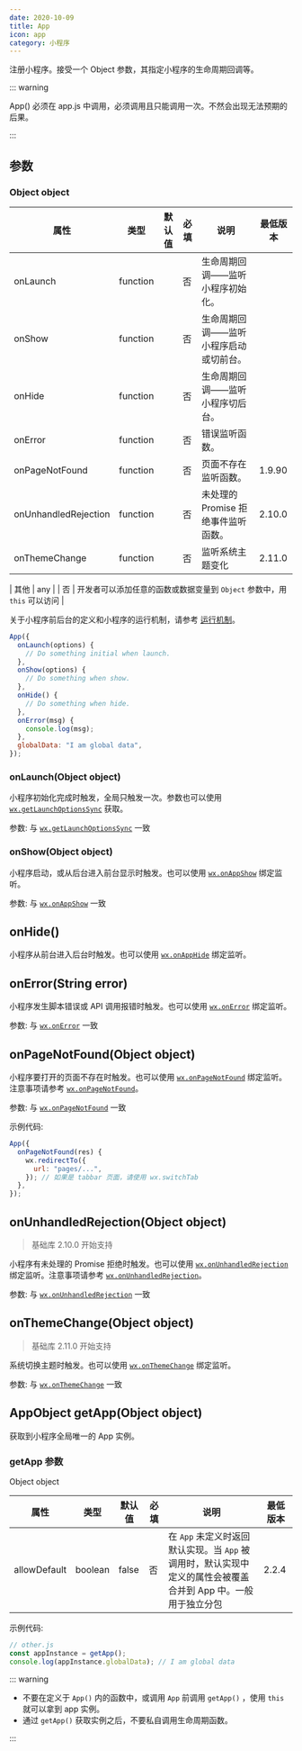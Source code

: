 ```yaml
---
date: 2020-10-09
title: App
icon: app
category: 小程序
---
```


注册小程序。接受一个 Object 参数，其指定小程序的生命周期回调等。 <Badge text="重要" type="error" />

::: warning

App() 必须在 app.js 中调用，必须调用且只能调用一次。不然会出现无法预期的后果。

:::

<!-- more -->

## 参数

### Object object

| 属性                 | 类型     | 默认值 | 必填 | 说明                                   | 最低版本 |
| -------------------- | -------- | ------ | ---- | -------------------------------------- | -------- |
| onLaunch             | function |        | 否   | 生命周期回调——监听小程序初始化。       |          |
| onShow               | function |        | 否   | 生命周期回调——监听小程序启动或切前台。 |          |
| onHide               | function |        | 否   | 生命周期回调——监听小程序切后台。       |          |
| onError              | function |        | 否   | 错误监听函数。                         |          |
| onPageNotFound       | function |        | 否   | 页面不存在监听函数。                   | 1.9.90   |
| onUnhandledRejection | function |        | 否   | 未处理的 Promise 拒绝事件监听函数。    | 2.10.0   |
| onThemeChange        | function |        | 否   | 监听系统主题变化                       | 2.11.0   |

| 其他 | any | | 否 | 开发者可以添加任意的函数或数据变量到 `Object` 参数中，用 `this` 可以访问 |

关于小程序前后台的定义和小程序的运行机制，请参考 [运行机制](run.md)。

```js
App({
  onLaunch(options) {
    // Do something initial when launch.
  },
  onShow(options) {
    // Do something when show.
  },
  onHide() {
    // Do something when hide.
  },
  onError(msg) {
    console.log(msg);
  },
  globalData: "I am global data",
});
```

### onLaunch(Object object)

小程序初始化完成时触发，全局只触发一次。参数也可以使用 [`wx.getLaunchOptionsSync`](https://developers.weixin.qq.com/miniprogram/dev/api/base/app/life-cycle/wx.getLaunchOptionsSync.html) 获取。

参数: 与 [`wx.getLaunchOptionsSync`](https://developers.weixin.qq.com/miniprogram/dev/api/base/app/life-cycle/wx.getLaunchOptionsSync.html) 一致

### onShow(Object object)

小程序启动，或从后台进入前台显示时触发。也可以使用 [`wx.onAppShow`](https://developers.weixin.qq.com/miniprogram/dev/api/base/app/app-event/wx.onAppShow.html) 绑定监听。

参数: 与 [`wx.onAppShow`](https://developers.weixin.qq.com/miniprogram/dev/api/base/app/app-event/wx.onAppShow.html) 一致

## onHide()

小程序从前台进入后台时触发。也可以使用 [`wx.onAppHide`](https://developers.weixin.qq.com/miniprogram/dev/api/base/app/app-event/wx.onAppHide.html) 绑定监听。

## onError(String error)

小程序发生脚本错误或 API 调用报错时触发。也可以使用 [`wx.onError`](https://developers.weixin.qq.com/miniprogram/dev/api/base/app/app-event/wx.onError.html) 绑定监听。

参数: 与 [`wx.onError`](https://developers.weixin.qq.com/miniprogram/dev/api/base/app/app-event/wx.onError.html) 一致

## onPageNotFound(Object object)

小程序要打开的页面不存在时触发。也可以使用 [`wx.onPageNotFound`](https://developers.weixin.qq.com/miniprogram/dev/api/base/app/app-event/wx.onPageNotFound.html) 绑定监听。注意事项请参考 [`wx.onPageNotFound`](https://developers.weixin.qq.com/miniprogram/dev/api/base/app/app-event/wx.onPageNotFound.html)。

参数: 与 [`wx.onPageNotFound`](https://developers.weixin.qq.com/miniprogram/dev/api/base/app/app-event/wx.onPageNotFound.html) 一致

示例代码:

```js
App({
  onPageNotFound(res) {
    wx.redirectTo({
      url: "pages/...",
    }); // 如果是 tabbar 页面，请使用 wx.switchTab
  },
});
```

## onUnhandledRejection(Object object)

> 基础库 2.10.0 开始支持

小程序有未处理的 Promise 拒绝时触发。也可以使用 [`wx.onUnhandledRejection`](https://developers.weixin.qq.com/miniprogram/dev/api/base/app/app-event/wx.onUnhandledRejection.html) 绑定监听。注意事项请参考 [`wx.onUnhandledRejection`](https://developers.weixin.qq.com/miniprogram/dev/api/base/app/app-event/wx.onUnhandledRejection.html)。

参数: 与 [`wx.onUnhandledRejection`](https://developers.weixin.qq.com/miniprogram/dev/api/base/app/app-event/wx.onUnhandledRejection.html) 一致

## onThemeChange(Object object)

> 基础库 2.11.0 开始支持

系统切换主题时触发。也可以使用 [`wx.onThemeChange`](https://developers.weixin.qq.com/miniprogram/dev/api/base/app/app-event/wx.onThemeChange.html) 绑定监听。

参数: 与 [`wx.onThemeChange`](https://developers.weixin.qq.com/miniprogram/dev/api/base/app/app-event/wx.onThemeChange.html) 一致

## AppObject getApp(Object object)

获取到小程序全局唯一的 App 实例。

### getApp 参数

Object object

| 属性         | 类型    | 默认值 | 必填 | 说明                                                                                                          | 最低版本 |
| ------------ | ------- | ------ | ---- | ------------------------------------------------------------------------------------------------------------- | -------- |
| allowDefault | boolean | false  | 否   | 在 `App` 未定义时返回默认实现。当 `App` 被调用时，默认实现中定义的属性会被覆盖合并到 App 中。一般用于独立分包 | 2.2.4    |

示例代码:

```js
// other.js
const appInstance = getApp();
console.log(appInstance.globalData); // I am global data
```

::: warning

- 不要在定义于 `App()` 内的函数中，或调用 `App` 前调用 `getApp()` ，使用 `this` 就可以拿到 app 实例。
- 通过 `getApp()` 获取实例之后，不要私自调用生命周期函数。

:::
